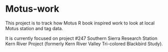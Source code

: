 # Motus-work

This project is to track how Motus R book inspired work to look at local Motus station and tag data.  

It is currently focused on project #247 Southern Sierra Research Station Kern River Project (formerly Kern River Valley Tri-colored Blackbird Study).

